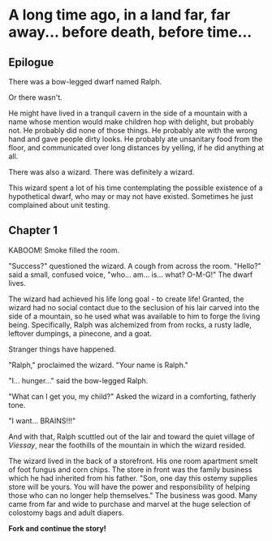A long time ago, in a land far, far away... before death, before time...
===

Epilogue
---

There was a bow-legged dwarf named Ralph.

Or there wasn't.

He might have lived in a tranquil cavern in the side of a mountain with a name whose mention would make children hop with delight, but probably not.  He probably did none of those things.  He probably ate with the wrong hand and gave people dirty looks.  He probably ate unsanitary food from the floor, and communicated over long distances by yelling, if he did anything at all.

There was also a wizard.
There was definitely a wizard.

This wizard spent a lot of his time contemplating the possible existence of a hypothetical dwarf, who may or may not have existed.  Sometimes he just complained about unit testing.

Chapter 1
---

KABOOM! Smoke filled the room. 

"Success?" questioned the wizard. 
A cough from across the room. "Hello?" said a small, confused voice, "who... am... is... what? O-M-G!"
The dwarf lives.

The wizard had achieved his life long goal -  to create life!  Granted, the wizard had no social contact due to the seclusion of his lair carved into the side of a mountain, so he used what was available to him to forge the living being.  Specifically, Ralph was alchemized from from rocks, a rusty ladle, leftover dumpings, a pinecone, and a goat.

Stranger things have happened.

"Ralph," proclaimed the wizard.  "Your name is Ralph."

"I... hunger..." said the bow-legged Ralph.

"What can I get you, my child?" Asked the wizard in a comforting, fatherly tone.

"I want... BRAINS!!!"

And with that, Ralph scuttled out of the lair and toward the quiet village of _Viessay_, near the foothills of the mountain in which the wizard resided.

The wizard lived in the back of a storefront. His one room apartment smelt of foot fungus and corn chips. The store in front was the family business which he had inherited from his father. "Son, one day this ostemy supplies store will be yours. You will have the power and responsibility of helping those who can no longer help themselves." The business was good. Many came from far and wide to purchase and marvel at the huge selection of colostomy bags and adult diapers.

__Fork and continue the story!__
